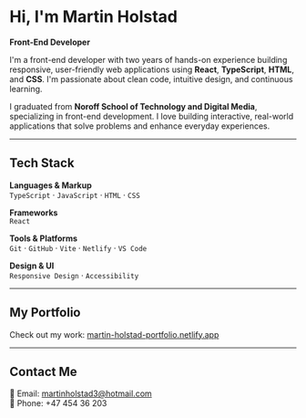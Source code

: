 # Hi, I'm Martin Holstad  
**Front-End Developer**

I'm a front-end developer with two years of hands-on experience building responsive, user-friendly web applications using **React**, **TypeScript**, **HTML**, and **CSS**. I'm passionate about clean code, intuitive design, and continuous learning.

I graduated from **Noroff School of Technology and Digital Media**, specializing in front-end development. I love building interactive, real-world applications that solve problems and enhance everyday experiences.

---

## Tech Stack

**Languages & Markup**  
`TypeScript` · `JavaScript` · `HTML` · `CSS`

**Frameworks**  
`React`

**Tools & Platforms**  
`Git` · `GitHub` · `Vite` · `Netlify` · `VS Code`

**Design & UI**  
`Responsive Design` · `Accessibility`

---

## My Portfolio  
Check out my work: [martin-holstad-portfolio.netlify.app](https://martin-holstad-portfolio.netlify.app/)

---

## Contact Me  
📧 Email: [martinholstad3@hotmail.com](mailto:martinholstad3@hotmail.com)  
📱 Phone: +47 454 36 203
